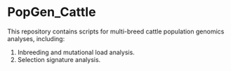 # PopGen_Cattle

This repository contains scripts for multi-breed cattle population genomics analyses, including:

1. Inbreeding and mutational load analysis.
2. Selection signature analysis.
